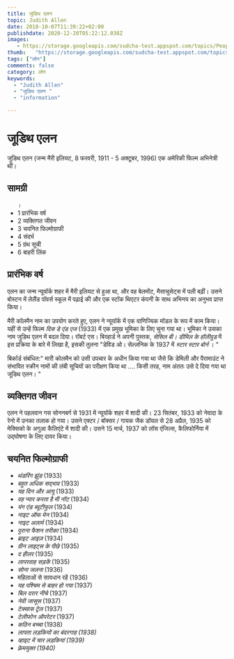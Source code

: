 ```yaml
---
title: जुडिथ एलन 
topic: Judith Allen
date: 2018-10-07T11:39:22+02:00
publishdate: 2020-12-20T05:22:12.038Z
images: 
   - https://storage.googleapis.com/sudcha-test.appspot.com/topics/People/judith_allen/1.jpeg
thumb:   "https://storage.googleapis.com/sudcha-test.appspot.com/topics/People/judith_allen/thumb.jpeg"
tags: ["लोग"]
comments: false
category: लोग
keywords: 
  - "Judith Allen"
  - "जुडिथ एलन "
  - "information"

---
```

<h1> जूडिथ एलन </h1> <p> जुडिथ एलन (जन्म मैरी इलियट, 8 फरवरी, 1911 - 5 अक्टूबर, 1996) एक अमेरिकी फिल्म अभिनेत्री थीं। </p> <h2> सामग्री </h2> <ul>। <li> 1 प्रारंभिक वर्ष </li> <li> 2 व्यक्तिगत जीवन </li> <li> 3 चयनित फिल्मोग्राफी </li> <li> 4 संदर्भ </li> <li> 5 ग्रंथ सूची </li> <li > 6 बाहरी लिंक </li> </ul> <h2> प्रारंभिक वर्ष </h2> <p> एलन का जन्म न्यूयॉर्क शहर में मैरी इलियट से हुआ था, और वह बेलमोंट, मैसाचुसेट्स में पली बढ़ीं। उसने बोस्टन में लेलैंड पॉवर्स स्कूल में पढ़ाई की और एक स्टॉक थिएटर कंपनी के साथ अभिनय का अनुभव प्राप्त किया। </p> <p> मैरी कॉलमैन नाम का उपयोग करते हुए, एलन ने न्यूयॉर्क में एक वाणिज्यिक मॉडल के रूप में काम किया। यहीं से उन्हें फिल्म <i> दिस डे एंड एज </i> (1933) में एक प्रमुख भूमिका के लिए चुना गया था। भूमिका ने उसका नाम जुडिथ एलन में बदल दिया। रॉबर्ट एस। बिरहार्ड ने अपनी पुस्तक, <i> सेसिल बी। डीमिल के हॉलीवुड </i> में इस प्रक्रिया के बारे में लिखा है, इसकी तुलना "डेविड ओ। सेल्ज़निक के 1937 में <i> स्टार स्टार बोर्न </i के एक कॉमिक सीक्वेंस से की गई है।" >। "</p> <p> बिर्कार्ड संबंधित:" मारी कोलमैन को उसी उपचार के अधीन किया गया था जैसे कि डेमिली और पैरामाउंट ने संभावित स्क्रीन नामों की लंबी सूचियों का परीक्षण किया था .... किसी तरह, नाम अंततः उसे दे दिया गया था जूडिथ एलन। " </p> <h2> व्यक्तिगत जीवन </h2> <p> एलन ने पहलवान गस सोननबर्ग से 1931 में न्यूयॉर्क शहर में शादी की। 23 सितंबर, 1933 को नेवादा के रेनो में उनका तलाक हो गया। उसने एक्टर / बॉक्सर / गायक जैक डॉयल से 28 अप्रैल, 1935 को मेक्सिको के अगुआ कैलिएंटे में शादी की। उसने 15 मार्च, 1937 को लॉस एंजिल्स, कैलिफोर्निया में उद्घोषणा के लिए दायर किया। </p> <h2> चयनित फिल्मोग्राफी </h2> <ul> <li> <i> थंडरिंग झुंड </i> (1933) </li > <li> <i> बहुत अधिक सद्भाव </i> (1933) </li> <li> <i> यह दिन और आयु </i> (1933) </li> <li> <i> वह प्यार करता है मी नॉट </i> (1934) </li> <li> <i> यंग एंड ब्यूटीफुल </i> (1934) </li> <li> <i> नाइट ऑफ मेन </i> (1934) </li> <li> <i> नाइट अलार्म </i> (1934) </li> <li> <i> पुराना फैशन तरीका </i> (1934) </li> <li> <i> ब्राइट आइज़ </i> (1934) </li> <li> <i> ग्रीन लाइट्स के पीछे </i> (1935) </li> <li> <i> द हीलर </i> (1935) </li> <li> <i> लापरवाह सड़कें </i> (1935) </li> <li> <i> सोना जलना </i> (1936) </li> <li> महिलाओं से सावधान रहें </i> (1936) </li> <li> <i> यह पश्चिम से बाहर हो गया </i> (1937) </li> <li> <i> बिल दरार नीचे </i> (1937) </ली> <li> <i> नेवी जासूस </i> (1937) </li> <li> <i> टेक्सास ट्रेल </i> (1937) </li> <li> <i> टेलीफोन ऑपरेटर </i i> (1937) </li> <li> <i> कठिन बच्चा </i> (1938) </li> <li> <i> लापता लड़कियों का बंदरगाह </​​i> (1938) </li> <li> <i> व्हाइट में चार लड़कियां </i> (1939) </li> <li> <i> फ़्रेमयुक्त </i> (1940) </li> </ul> 